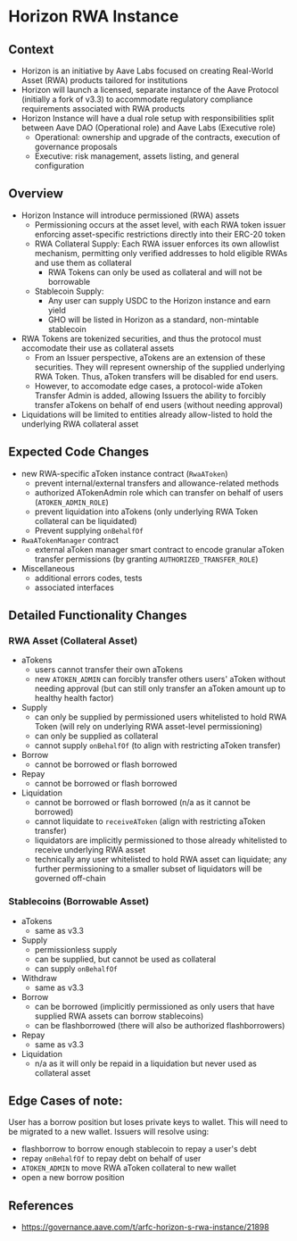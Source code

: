 # Horizon RWA Instance

## Context
- Horizon is an initiative by Aave Labs focused on creating Real-World Asset (RWA) products tailored for institutions
- Horizon will launch a licensed, separate instance of the Aave Protocol (initially a fork of v3.3) to accommodate regulatory compliance requirements associated with RWA products
- Horizon Instance will have a dual role setup with responsibilities split between Aave DAO (Operational role) and Aave Labs (Executive role) 
  - Operational: ownership and upgrade of the contracts, execution of governance proposals
  - Executive: risk management, assets listing, and general configuration
 
## Overview
- Horizon Instance will introduce permissioned (RWA) assets
  - Permissioning occurs at the asset level, with each RWA token issuer enforcing asset-specific restrictions directly into their ERC-20 token
  - RWA Collateral Supply: Each RWA issuer enforces its own allowlist mechanism, permitting only verified addresses to hold eligible RWAs and use them as collateral
    - RWA Tokens can only be used as collateral and will not be borrowable
  - Stablecoin Supply: 
    - Any user can supply USDC to the Horizon instance and earn yield
    - GHO will be listed in Horizon as a standard, non-mintable stablecoin
- RWA Tokens are tokenized securities, and thus the protocol must accomodate their use as collateral assets
  - From an Issuer perspective, aTokens are an extension of these securities. They will represent ownership of the supplied underlying RWA Token. Thus, aToken transfers will be disabled for end users. 
  - However, to accomodate edge cases, a protocol-wide aToken Transfer Admin is added, allowing Issuers the ability to forcibly transfer aTokens on behalf of end users (without needing approval)
- Liquidations will be limited to entities already allow-listed to hold the underlying RWA collateral asset

## Expected Code Changes
- new RWA-specific aToken instance contract (`RwaAToken`)
  - prevent internal/external transfers and allowance-related methods
  - authorized ATokenAdmin role which can transfer on behalf of users (`ATOKEN_ADMIN_ROLE`)
  - prevent liquidation into aTokens (only underlying RWA Token collateral can be liquidated)
  - Prevent supplying `onBehalfOf`
- `RwaATokenManager` contract
  - external aToken manager smart contract to encode granular aToken transfer permissions (by granting `AUTHORIZED_TRANSFER_ROLE`)
- Miscellaneous
  - additional errors codes, tests
  - associated interfaces

## Detailed Functionality Changes

### RWA Asset (Collateral Asset)
- aTokens
  - users cannot transfer their own aTokens
  - new `ATOKEN_ADMIN` can forcibly transfer others users' aToken without needing approval (but can still only transfer an aToken amount up to healthy health factor)
- Supply
  - can only be supplied by permissioned users whitelisted to hold RWA Token (will rely on underlying RWA asset-level permissioning)
  - can only be supplied as collateral
  - cannot supply `onBehalfOf` (to align with restricting aToken transfer)
- Borrow
  - cannot be borrowed or flash borrowed 
- Repay
  - cannot be borrowed or flash borrowed 
- Liquidation
  - cannot be borrowed or flash borrowed (n/a as it cannot be borrowed)
  - cannot liquidate to `receiveAToken` (align with restricting aToken transfer)
  - liquidators are implicitly permissioned to those already whitelisted to receive underlying RWA asset
  - technically any user whitelisted to hold RWA asset can liquidate; any further permissioning to a smaller subset of liquidators will be governed off-chain

### Stablecoins (Borrowable Asset)
- aTokens
  - same as v3.3
- Supply
  - permissionless supply 
  - can be supplied, but cannot be used as collateral
  - can supply `onBehalfOf`
- Withdraw
  - same as v3.3
- Borrow
  - can be borrowed (implicitly permissioned as only users that have supplied RWA assets can borrow stablecoins)
  - can be flashborrowed (there will also be authorized flashborrowers)
- Repay
  - same as v3.3
- Liquidation
  - n/a as it will only be repaid in a liquidation but never used as collateral asset

## Edge Cases of note:
User has a borrow position but loses private keys to wallet. This will need to be migrated to a new wallet.
Issuers will resolve using: 
- flashborrow to borrow enough stablecoin to repay a user's debt
- repay `onBehalfOf` to repay debt on behalf of user
- `ATOKEN_ADMIN` to move RWA aToken collateral to new wallet
- open a new borrow position 


## References
- https://governance.aave.com/t/arfc-horizon-s-rwa-instance/21898